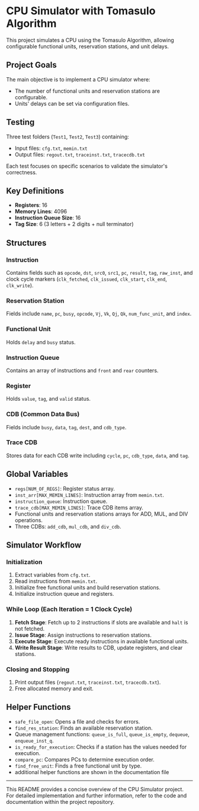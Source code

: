 # CPU Simulator with Tomasulo Algorithm

This project simulates a CPU using the Tomasulo Algorithm, allowing configurable functional units, reservation stations, and unit delays.

## Project Goals
The main objective is to implement a CPU simulator where:
- The number of functional units and reservation stations are configurable.
- Units' delays can be set via configuration files.

## Testing
Three test folders (`Test1`, `Test2`, `Test3`) containing:
- Input files: `cfg.txt`, `memin.txt`
- Output files: `regout.txt`, `traceinst.txt`, `tracecdb.txt`

Each test focuses on specific scenarios to validate the simulator's correctness.

## Key Definitions
- **Registers**: 16
- **Memory Lines**: 4096
- **Instruction Queue Size**: 16
- **Tag Size**: 6 (3 letters + 2 digits + null terminator)

## Structures
### Instruction
Contains fields such as `opcode`, `dst`, `src0`, `src1`, `pc`, `result`, `tag`, `raw_inst`, and clock cycle markers (`clk_fetched`, `clk_issued`, `clk_start`, `clk_end`, `clk_write`).

### Reservation Station
Fields include `name`, `pc`, `busy`, `opcode`, `Vj`, `Vk`, `Qj`, `Qk`, `num_func_unit`, and `index`.

### Functional Unit
Holds `delay` and `busy` status.

### Instruction Queue
Contains an array of instructions and `front` and `rear` counters.

### Register
Holds `value`, `tag`, and `valid` status.

### CDB (Common Data Bus)
Fields include `busy`, `data`, `tag`, `dest`, and `cdb_type`.

### Trace CDB
Stores data for each CDB write including `cycle`, `pc`, `cdb_type`, `data`, and `tag`.

## Global Variables
- `regs[NUM_OF_REGS]`: Register status array.
- `inst_arr[MAX_MEMIN_LINES]`: Instruction array from `memin.txt`.
- `instruction_queue`: Instruction queue.
- `trace_cdb[MAX_MEMIN_LINES]`: Trace CDB items array.
- Functional units and reservation stations arrays for ADD, MUL, and DIV operations.
- Three CDBs: `add_cdb`, `mul_cdb`, and `div_cdb`.

## Simulator Workflow
### Initialization
1. Extract variables from `cfg.txt`.
2. Read instructions from `memin.txt`.
3. Initialize free functional units and build reservation stations.
4. Initialize instruction queue and registers.

### While Loop (Each Iteration = 1 Clock Cycle)
1. **Fetch Stage**: Fetch up to 2 instructions if slots are available and `halt` is not fetched.
2. **Issue Stage**: Assign instructions to reservation stations.
3. **Execute Stage**: Execute ready instructions in available functional units.
4. **Write Result Stage**: Write results to CDB, update registers, and clear stations.

### Closing and Stopping
1. Print output files (`regout.txt`, `traceinst.txt`, `tracecdb.txt`).
2. Free allocated memory and exit.

## Helper Functions
- `safe_file_open`: Opens a file and checks for errors.
- `find_res_station`: Finds an available reservation station.
- Queue management functions: `queue_is_full`, `queue_is_empty`, `dequeue`, `enqueue_inst_q`.
- `is_ready_for_execution`: Checks if a station has the values needed for execution.
- `compare_pc`: Compares PCs to determine execution order.
- `find_free_unit`: Finds a free functional unit by type.
- additional helper functions are shown in the documentation file

---

This README provides a concise overview of the CPU Simulator project. For detailed implementation and further information, refer to the code and documentation within the project repository.
